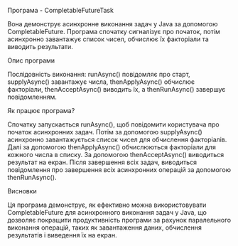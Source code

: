 Програма - CompletableFutureTask

Вона демонструє асинхронне виконання задач у Java за допомогою CompletableFuture. Програма спочатку сигналізує про початок, потім асинхронно завантажує список чисел, обчислює їх факторіали та виводить результати.

Опис програми

Послідовність виконання: runAsync() повідомляє про старт, supplyAsync() завантажує числа, thenApplyAsync() обчислює факторіали, thenAcceptAsync() виводить їх, а thenRunAsync() завершує повідомленням.

Як працює програма?

Спочатку запускається runAsync(), щоб повідомити користувача про початок асинхронних задач.
Потім за допомогою supplyAsync() асинхронно завантажується список чисел для обчислення факторіалів.
Далі за допомогою thenApplyAsync() обчислюються факторіали для кожного числа в списку.
За допомогою thenAcceptAsync() виводиться результат на екран.
Після завершення всіх задач, виводиться повідомлення про завершення всіх асинхронних операцій за допомогою thenRunAsync().

Висновки

Ця програма демонструє, як ефективно можна використовувати CompletableFuture для асинхронного виконання задач у Java, що дозволяє покращити продуктивність програми за рахунок паралельного виконання операцій, таких як завантаження даних, обчислення результатів і виведення їх на екран.